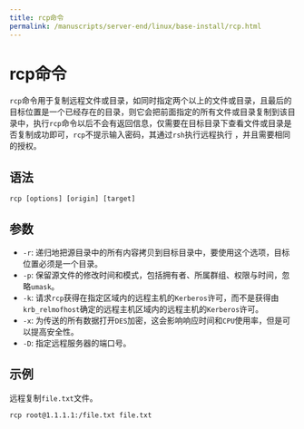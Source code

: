 ```yaml
---
title: rcp命令
permalink: /manuscripts/server-end/linux/base-install/rcp.html
---
```

  

# rcp命令

`rcp`命令用于复制远程文件或目录，如同时指定两个以上的文件或目录，且最后的目标位置是一个已经存在的目录，则它会把前面指定的所有文件或目录复制到该目录中，执行`rcp`命令以后不会有返回信息，仅需要在目标目录下查看文件或目录是否复制成功即可，`rcp`不提示输入密码，其通过`rsh`执行远程执行 ，并且需要相同的授权。

## 语法

```shell
rcp [options] [origin] [target]
```

## 参数

- `-r`: 递归地把源目录中的所有内容拷贝到目标目录中，要使用这个选项，目标位置必须是一个目录。
- `-p`: 保留源文件的修改时间和模式，包括拥有者、所属群组、权限与时间，忽略`umask`。
- `-k`: 请求`rcp`获得在指定区域内的远程主机的`Kerberos`许可，而不是获得由`krb_relmofhost`确定的远程主机区域内的远程主机的`Kerberos`许可。
- `-x`: 为传送的所有数据打开`DES`加密，这会影响响应时间和`CPU`使用率，但是可以提高安全性。
- `-D`: 指定远程服务器的端口号。

## 示例

远程复制`file.txt`文件。

```shell
rcp root@1.1.1.1:/file.txt file.txt
```
